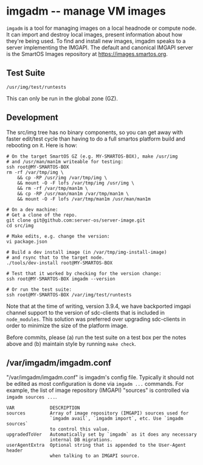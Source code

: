 # imgadm -- manage VM images

`imgadm` is a tool for managing images on a local headnode or compute node. It
can import and destroy local images, present information about how they're
being used.  To find and install new images, imgadm speaks to a server
implementing the IMGAPI. The default and canonical IMGAPI server is the SmartOS
Images repository at <https://images.smartos.org>.

## Test Suite

    /usr/img/test/runtests

This can only be run in the global zone (GZ).

## Development

The src/img tree has no binary components, so you can get away
with faster edit/test cycle than having to do a full smartos platform
build and rebooting on it. Here is how:

    # On the target SmartOS GZ (e.g. MY-SMARTOS-BOX), make /usr/img
    # and /usr/man/man1m writeable for testing:
    ssh root@MY-SMARTOS-BOX
    rm -rf /var/tmp/img \
        && cp -RP /usr/img /var/tmp/img \
        && mount -O -F lofs /var/tmp/img /usr/img \
        && rm -rf /var/tmp/man1m \
        && cp -RP /usr/man/man1m /var/tmp/man1m \
        && mount -O -F lofs /var/tmp/man1m /usr/man/man1m

    # On a dev machine:
    # Get a clone of the repo.
    git clone git@github.com:server-os/server-image.git
    cd src/img

    # Make edits, e.g. change the version:
    vi package.json

    # Build a dev install image (in /var/tmp/img-install-image)
    # and rsync that to the target node.
    ./tools/dev-install root@MY-SMARTOS-BOX

    # Test that it worked by checking for the version change:
    ssh root@MY-SMARTOS-BOX imgadm --version

    # Or run the test suite:
    ssh root@MY-SMARTOS-BOX /var/img/test/runtests

Note that at the time of writing, version 3.9.4, we have backported
imgapi channel support to the version of sdc-clients that is included
in `node_modules`. This solution was preferred over upgrading sdc-clients
in order to minimize the size of the platform image.

Before commits, please (a) run the test suite on a test box per the notes
above and (b) maintain style by running `make check`.

## /var/imgadm/imgadm.conf

"/var/imgadm/imgadm.conf" is imgadm's config file. Typically it should not be
edited as most configuration is done via `imgadm ...` commands. For example,
the list of image repository (IMGAPI) "sources" is controlled via
`imgadm sources ...`.

    VAR             DESCRIPTION
    sources         Array of image repository (IMGAPI) sources used for
                    `imgadm avail`, `imgadm import`, etc. Use `imgadm sources`
                    to control this value.
    upgradedToVer   Automatically set by `imgadm` as it does any necessary
                    internal DB migrations.
    userAgentExtra  Optional string that is appended to the User-Agent header
                    when talking to an IMGAPI source.
